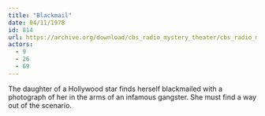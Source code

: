 ```yaml
---
title: "Blackmail"
date: 04/11/1978
id: 814
url: https://archive.org/download/cbs_radio_mystery_theater/cbs_radio_mystery_theater-0801-0850.zip/cbs_radio_mystery_theater-0801-0850%2Fcbsrmt_0814_blackmail.mp3
actors:
  - 9
  - 26
  - 69
---
```

The daughter of a Hollywood star finds herself blackmailed with a photograph of her in the arms of an infamous gangster. She must find a way out of the scenario.